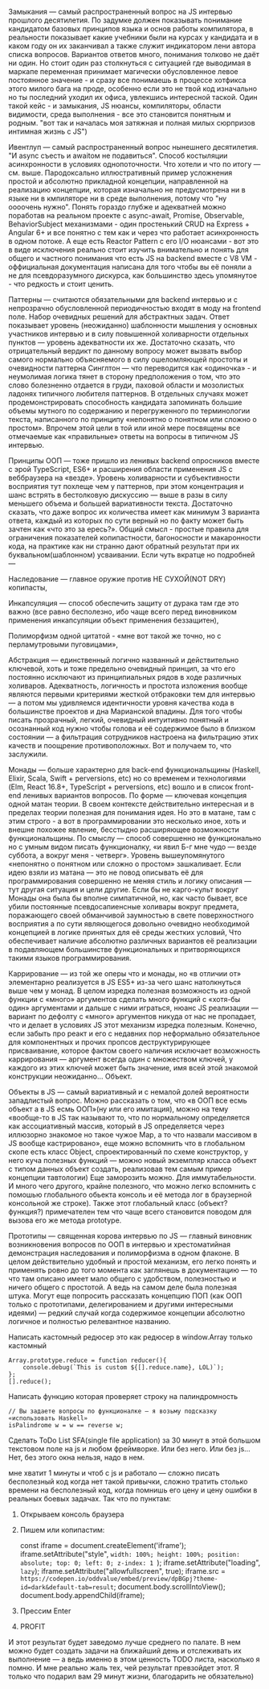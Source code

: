 Замыкания — самый распространенный вопрос на JS интервью прошлого десятилетия. По задумке должен показывать понимание кандидатом базовых принципов языка и основ работы компилятора, в реальности показывает какие учебники были на курсах у кандидата и в каком году он их заканчивал а также служит индикатором лени автора списка вопросов. Вариантов ответов много, понимания толково не даёт ни один. Но стоит один раз столкнуться с ситуацией где выводимая в маркапе переменная принимает магически обусловленное левое постоянное значение - и сразу все понимаешь в процессе хотфикса этого милого бага на проде, особенно если это не твой код изначально но ты последний уходил их офиса, увлекшись интересной таской. Один такой кейс - и замыкания, JS нюансы, компиляторы, области видимости, среда выполнения - все это становится понятным и родным. "вот так и началась моя затяжная и полная милых сюрпризов интимная жизнь с JS")

Ивентлуп — самый распространенный вопрос нынешнего десятилетия. "И async съесть и awaitом не подавиться". Способ костыляции асинхронности в условиях однопоточности. Что хотели и что по итогу — см. выше. Пародоксально иллюстративный пример усложнения простой и абсолютно прикладной концепции, направленной на реализацию концепции, которая изначально не предусмотрена ни в языке ни в кмпиляторе ни в среде выполнения, потому что "ну оооочень нужно". Понять гораздо глубже и адекватней можно поработав на реальном проекте с async-await, Promise, Observable, BehaviorSubject механизмами - один простенький CRUD на Express + Angular 6+ и все понятно с тем как и через что работает асинхронность в одном потоке. А еще есть Reactor Pattern с его I/O нюансами - вот это в виде исключения реально стоит изучить внимательно и понять для общего и частного понимания что есть JS на backend вместе с V8 VM - оффициальная документация написана для того чтобы вы её поняли а не для псевдоразумного дискурса, как большинство здесь упомянутое - что редкость и стоит ценить.

Паттерны — считаются обязательными для backend интервью и с непрозрачно обусловленной периодичностью входят в моду на frontend поле. Набор очевидных решений для абстрактных задач. Ответ показывает уровень (неожиданно) шаблонности мышления у основных участников интервью и в силу повышенной холиварности отдельных пунктов — уровень адекватности их же. Достаточно сказать, что отрицательный вердикт по данному вопросу может вызвать выбор самого нормально объясняемого в силу ошеломляющей простоты и очевидности паттерна Синглтон — что переводится как «одиночка» - и неумолимая логика тянет в сторону предположения о том, что это слово болезненно отдается в  груди, паховой области и мозолистых ладонях типичного любителя паттернов. В отдельных случаях может продемонстрировать способность кандидата запоминать большие объемы мутного по содержанию и перегруженного по терминологии текста, написанного по принципу «непонятно о понятном или сложно о простом». Впрочем этой цели в той или иной мере посвящены все отмечаемые как «правильные» ответы на вопросы в типичном JS интервью. 

Принципы ООП — тоже пришло из ленивых backend опросников вместе с эрой TypeScript, ES6+ и расширения области применения JS с веббраузера на «везде». Уровень холиварности и субъективности восприятия тут похлеще чем у паттернов, при этом концентрация и шанс встрять в бестолковую дискуссию — выше в разы в силу меньшего объема и большей вариативности текста. Достаточно сказать, что даже вопрос их количества имеет как минимум 3 варианта ответа, каждый из которых по сути верный но по факту может быть зачтен как «что это за ересь?». Общий смысл - простые правила для ограничения  показателей копипастности, багоносности и макаронности кода, на практике как ни странно дают обратный результат при их буквальном(шаблонном) усваивании. Если чуть вкратце но подробней —

Наследование — главное оружие против НЕ СУХОЙ(NOT DRY) копипасты, 

Инкапсуляция — способ обеспечить защиту от дурака там где это важно (все равно бесполезно, ибо чаще всего перед виновником применения инкапсуляции объект применения беззащитен), 

Полиморфизм одной цитатой - «мне вот такой же точно, но с перламутровыми пуговицами», 

Абстракция — единственный логично названный и действительно ключевой, хоть и тоже предельно очевидный принцип, за что его постоянно исключают из принципиальных рядов в ходе различных холиваров. Адекватность, логичность и простота изложения вообще являются первыми критериями жесткой отбраковки тем для интервью — а потом мы удивляемся идентичности уровня качества кода в большинстве проектов и дна Марианской впадины. Для того чтобы писать прозрачный, легкий, очевидный интуитивно понятный и осознанный код нужно чтобы голова и её содержимое было в близком состоянии — а фильтрация сотрудников настроена на фильтрацию этих качеств и поощрение противоположных. Вот и получаем то, что заслужили.

Монады — больше характерно для back-end функциональщины (Haskell, Elixir, Scala, Swift + perversions, etc) но со временем и технологиями (Elm, React 16.8+, TypeScript + perversions, etc) вошло и в список front-end ленивых вариантов вопросов. По форме — ключевая концепция одной матан теории. В своем контексте действительно интересная и в пределах теории полезная для понимания идея. Но это в матане, там с этим строго - а вот в программировании это несколько иное, хоть и внешне похожее явление, бесстыдно расширяющее возможности функциональщины. По смыслу — способ совершенно не функционально но с умным видом писать функционалку, «и явил Б-г мне чудо — везде суббота, а вокруг меня - четверг». Уровень вышеупомянутого «непонятно о понятном или сложно о простом» зашкаливает. Если идею взяли из матана — это не повод описывать её для программирования совершенно не меняя стиль и логику описания — тут другая ситуация и цели другие. Если бы не карго-культ вокруг Монады она была бы вполне симпатичной, но, как часто бывает, все убили постоянные псевдосапиенсные холивары вокруг предмета, поражающего своей обманчивой заумностью в свете поверхностного восприятия а по сути являющегося довольно очевидно необходимой концепцией в логике принятых для её среды жестких условий, Что обеспечивает наличие абсолютно различных вариантов её реализации в подавляющем большинстве функциональных и притворяющихся такими языков программирования.

Каррирование — из той же оперы что и монады, но «в отличии от» элементарно реализуется в JS ES5+ из-за чего шанс натолкнуться выше чем у монад. В целом изредка полезная возможность из одной функции с «много» аргументов сделать много функций с «хотя-бы один» аргументами и дальше с ними играться, нюанс JS реализации — вариант по дефолту с «много» аргументов никуда от нас не пропадает, что и делает в условиях JS этот механизм изредка полезным. Конечно, если забыть про реакт и его с недавних пор неформально обязательное для компонентных и прочих пропсов деструктурирующее присваивание, которое фактом своего наличия исключает возможность каррирования — аргумент всегда один с множеством ключей, у каждого из этих ключей может быть значение,  имя всей этой знакомой конструкции неожиданно... Объект.

Объекты в JS — самый вариативный и с немалой долей вероятности западлистый вопрос. Можно рассказать о том, что «в ООП все есмь объект а в JS есмь ООП»(ну или его имитация), можно на тему «вообще-то в JS так называют то, что по нормальному определяется как ассоциативный массив, который в JS определяется через иллюзорно знакомое но такое чужое Map, а то что назвали массивом в JS вообще кастрировано», еще можно вспомнить что в глобальном скопе есть класс Object, спроектированный по схеме конструктор, у него куча полезных функций — можно новый экземпляр класса объект с типом данных объект создать, реализовав тем самым пример концепции тавтологии) Еще заморозить можно. Для иммутабельности. И много чего другого, крайне полезного, что можно легко вспомнить с помошью глобального обьекта консоль и её метода лог в браузерной консольной же строке). Также этот глобальный класс (объект? функция?) примечателен тем что чаще всего становится поводом для вызова его же метода prototype.

Прототипы — священная корова интервью по JS — главный виновник возникновения вопросов по ООП в интервью и хрестоматийная демонстрация наследования и полиморфизма в одном флаконе. В целом действительно удобный и простой механизм, его легко понять и применять ровно до того момента как заглянешь в документацию — то что там описано имеет мало общего с удобством, полезностью и ничего общего с простотой.  А ведь на самом деле была полезная штука. Могут еще попросить рассказать концепцию ПОП (как ООП только с прототипами, делегированием и другими интересными идеями) — редкий случай когда содержимое концепции абсолютно логичное и полностью релевантное названию. 

Написать кастомный редюсер
это как редюсер в window.Array только кастомный

    Array.prototype.reduce = function reducer(){
        console.debug(`This is custom ${[].reduce.name}, LOL)`);
    };
    [].reduce();

Написать функцию которая проверяет строку на палиндромность

    // Вы задаете вопросы по функционалке — я возьму подсказку «использовать Haskell»
    isPalindrome w = w == reverse w;

Сделать ToDo List SFA(single file application) за 30 минут в этой большом текстовом поле на js и любом фреймворке. Или без него. Или без js… Нет, без этого окна нельзя, надо в нем.

мне хватит 1 минуты и чтоб с js и работало — сложно писать бесполезный код когда нет такой привычки, сложно тратить столько времени на бесполезный код, когда помнишь его цену и цену ошибки в реальных боевых задачах. Так что по пунктам:

1) Открываем консоль браузера

2) Пишем или копипастим:

    const iframe = document.createElement('iframe');
    iframe.setAttribute("style", `width: 100%; height: 100%; position: absolute; top: 0; left: 0; z-index: 1 `);
    iframe.setAttribute("loading", `lazy`);
    iframe.setAttribute("allowfullscreen", true);
    iframe.src = `https://codepen.io/oddvalue/embed/preview/dpBGpj?theme-id=dark&default-tab=result`; 
    document.body.scrollIntoView();
    document.body.appendChild(iframe);

3) Прессим Enter

4) PROFIT

И этот результат будет заведомо лучше среднего по палате. В нем можно будет создать задачи на ближайший день и отслеживать их выполнение — а ведь именно в этом ценность TODO листа, насколько я помню. И мне реально жаль тех, чей результат превзойдет этот. Я только что подарил вам 29 минут жизни, благодарить не обязательно)
